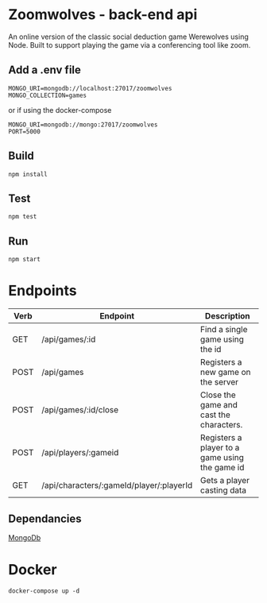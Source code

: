# Zoomwolves - back-end api

An online version of the classic social deduction game Werewolves using Node. Built to support playing the game via a conferencing tool like zoom.

## Add a .env file

```
MONGO_URI=mongodb://localhost:27017/zoomwolves
MONGO_COLLECTION=games
```

or if using the docker-compose

```
MONGO_URI=mongodb://mongo:27017/zoomwolves
PORT=5000
```

## Build

```
npm install
```

## Test

```
npm test
```

## Run

```
npm start
```

# Endpoints

| **Verb** | **Endpoint**                             | **Description**                                |
| -------- | ---------------------------------------- | ---------------------------------------------- |
| GET      | /api/games/:id                           | Find a single game using the id                |
| POST     | /api/games                               | Registers a new game on the server             |
| POST     | /api/games/:id/close                     | Close the game and cast the characters.        |
| POST     | /api/players/:gameid                     | Registers a player to a game using the game id |
| GET      | /api/characters/:gameId/player/:playerId | Gets a player casting data                     |

## Dependancies

[MongoDb](https://docs.mongodb.com/manual/installation/)

# Docker

```
docker-compose up -d
```
